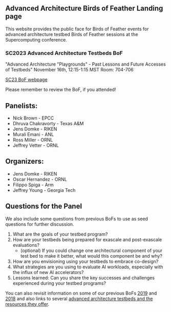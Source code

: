 ## Advanced Architecture Birds of Feather Landing page

This website provides the public face for Birds of Feather events for advanced architecture testbed Birds of Feather sessions at the Supercomputing conference.

### SC2023 Advanced Architecture Testbeds BoF

"Advanced Architecture "Playgrounds" - Past Lessons and Future Accesses of Testbeds"
November 16th, 12:15-1:15 MST
Room: 704-706

[SC23 BoF webpage](https://sc23.conference-program.com/presentation/?id=bof157&sess=sess404)

Please remember to review the BoF, if you attended!

## Panelists: 

- Nick Brown - EPCC
- Dhruva Chakravorty - Texas A&M
- Jens Domke - RIKEN
- Murali Emani - ANL
- Ross Miller - ORNL
- Jeffrey Vetter - ORNL

## Organizers:

- Jens Domke - RIKEN
- Oscar Hernandez - ORNL
- Filippo Spiga - Arm
- Jeffrey Young - Georgia Tech

## Questions for the Panel

We also include some questions from previous BoFs to use as seed questions for further discussion.

1) What are the goals of your testbed program?  
2) How are your testbeds being prepared for exascale and post-exascale evaluations?  
    - (optional) If you could change one architectural component of your test bed to make it better, what would this component be and why?  
3) How are you envisioning using your testbeds to embrace co-design?  
4) What strategies are you using to evaluate AI workloads, especially with the influx of new AI accelerators?  
5) Lessons learned: Can you share the key successes and challenges experienced during your testbed programs?  

You can also revisit information on some of our previous BoFs [2019](https://github.com/caatb/aatb-bofs/blob/gh-pages/sc-2019-bof.md) and [2018](https://github.com/caatb/aatb-bofs/blob/gh-pages/sc-2018-bof.md) and also links to several [advanced architecture testbeds and the resources they offer](https://github.com/caatb/testbed-resources/blob/main/README.md).

